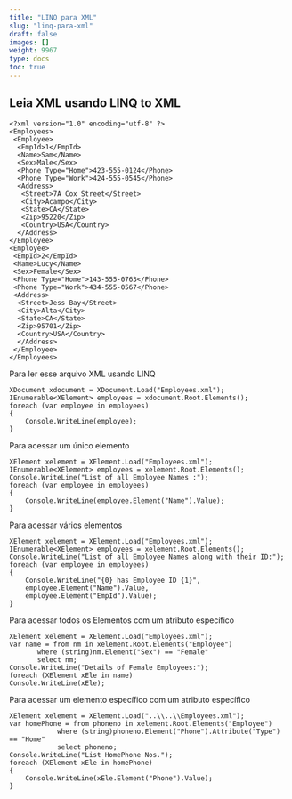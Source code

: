 ```yaml
---
title: "LINQ para XML"
slug: "linq-para-xml"
draft: false
images: []
weight: 9967
type: docs
toc: true
---
```


## Leia XML usando LINQ to XML
    <?xml version="1.0" encoding="utf-8" ?>
    <Employees>
     <Employee>
      <EmpId>1</EmpId>
      <Name>Sam</Name>   
      <Sex>Male</Sex>
      <Phone Type="Home">423-555-0124</Phone>
      <Phone Type="Work">424-555-0545</Phone>
      <Address>
       <Street>7A Cox Street</Street>
       <City>Acampo</City>
       <State>CA</State>
       <Zip>95220</Zip>
       <Country>USA</Country>
      </Address>
    </Employee>
    <Employee>
     <EmpId>2</EmpId>
     <Name>Lucy</Name>
     <Sex>Female</Sex>
     <Phone Type="Home">143-555-0763</Phone>
     <Phone Type="Work">434-555-0567</Phone>
     <Address>
      <Street>Jess Bay</Street>
      <City>Alta</City>
      <State>CA</State>
      <Zip>95701</Zip>
      <Country>USA</Country>
      </Address>
     </Employee>
    </Employees>
Para ler esse arquivo XML usando LINQ

    XDocument xdocument = XDocument.Load("Employees.xml");
    IEnumerable<XElement> employees = xdocument.Root.Elements();
    foreach (var employee in employees)
    {
        Console.WriteLine(employee);
    }
Para acessar um único elemento

    XElement xelement = XElement.Load("Employees.xml");
    IEnumerable<XElement> employees = xelement.Root.Elements();
    Console.WriteLine("List of all Employee Names :");
    foreach (var employee in employees)
    {
        Console.WriteLine(employee.Element("Name").Value);
    }

Para acessar vários elementos

    XElement xelement = XElement.Load("Employees.xml");
    IEnumerable<XElement> employees = xelement.Root.Elements();
    Console.WriteLine("List of all Employee Names along with their ID:");
    foreach (var employee in employees)
    {
        Console.WriteLine("{0} has Employee ID {1}",
        employee.Element("Name").Value,
        employee.Element("EmpId").Value);
    }
Para acessar todos os Elementos com um atributo específico

    XElement xelement = XElement.Load("Employees.xml");
    var name = from nm in xelement.Root.Elements("Employee")
           where (string)nm.Element("Sex") == "Female"
           select nm;
    Console.WriteLine("Details of Female Employees:");
    foreach (XElement xEle in name)
    Console.WriteLine(xEle);

Para acessar um elemento específico com um atributo específico

    XElement xelement = XElement.Load("..\\..\\Employees.xml");
    var homePhone = from phoneno in xelement.Root.Elements("Employee")
                where (string)phoneno.Element("Phone").Attribute("Type") == "Home"
                select phoneno;
    Console.WriteLine("List HomePhone Nos.");
    foreach (XElement xEle in homePhone)
    {
        Console.WriteLine(xEle.Element("Phone").Value);
    }

